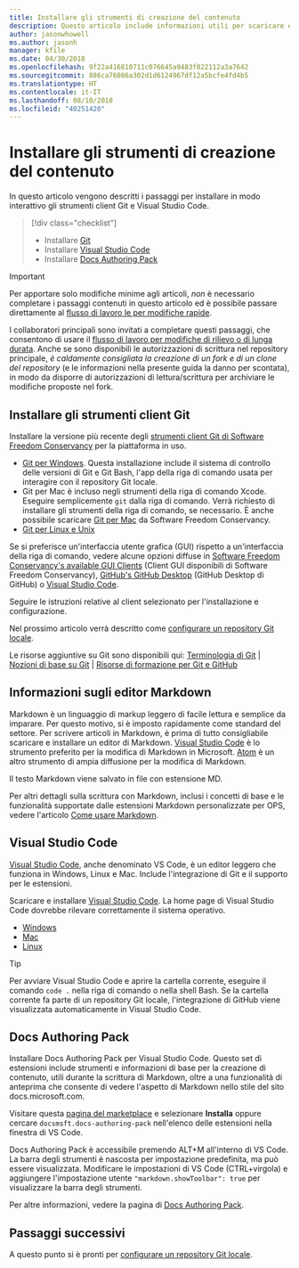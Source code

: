 ```yaml
---
title: Installare gli strumenti di creazione del contenuto
description: Questo articolo include informazioni utili per scaricare e installare gli strumenti client che saranno necessari per Git e la modifica dei file markdown.
author: jasonwhowell
ms.author: jasonh
manager: kfile
ms.date: 04/30/2018
ms.openlocfilehash: 9f22a416810711c076645a9483f022112a3a7642
ms.sourcegitcommit: 886ca76086a302d1d6124967df12a5bcfe4fd4b5
ms.translationtype: HT
ms.contentlocale: it-IT
ms.lasthandoff: 08/10/2018
ms.locfileid: "40251420"
---
```

# <a name="install-content-authoring-tools"></a>Installare gli strumenti di creazione del contenuto

In questo articolo vengono descritti i passaggi per installare in modo interattivo gli strumenti client Git e Visual Studio Code.
> [!div class="checklist"]
> * Installare [Git](https://git-scm.com/)
> * Installare [Visual Studio Code](https://code.visualstudio.com/)
> * Installare [Docs Authoring Pack](https://marketplace.visualstudio.com/items?itemName=docsmsft.docs-authoring-pack)

>[!IMPORTANT]
> Per apportare solo modifiche minime agli articoli, *non* è necessario completare i passaggi contenuti in questo articolo ed è possibile passare direttamente al [flusso di lavoro le per modifiche rapide](index.md#quick-edits-to-existing-documents).
>
> I collaboratori principali sono invitati a completare questi passaggi, che consentono di usare il [flusso di lavoro per modifiche di rilievo o di lunga durata](how-to-write-workflows-major.md). Anche se sono disponibili le autorizzazioni di scrittura nel repository principale, *è caldamente consigliata la creazione di un fork e di un clone del repository* (e le informazioni nella presente guida la danno per scontata), in modo da disporre di autorizzazioni di lettura/scrittura per archiviare le modifiche proposte nel fork.

## <a name="install-git-client-tools"></a>Installare gli strumenti client Git 

 Installare la versione più recente degli [strumenti client Git di Software Freedom Conservancy](https://git-scm.com/download/) per la piattaforma in uso. 

* [Git per Windows](https://git-scm.com/download/win). Questa installazione include il sistema di controllo delle versioni di Git e Git Bash, l'app della riga di comando usata per interagire con il repository Git locale.
* Git per Mac è incluso negli strumenti della riga di comando Xcode. Eseguire semplicemente `git` dalla riga di comando. Verrà richiesto di installare gli strumenti della riga di comando, se necessario. È anche possibile scaricare [Git per Mac](https://git-scm.com/download/mac) da Software Freedom Conservancy.
* [Git per Linux e Unix](https://git-scm.com/download/linux)

Se si preferisce un'interfaccia utente grafica (GUI) rispetto a un'interfaccia della riga di comando, vedere alcune opzioni diffuse in [Software Freedom Conservancy's available GUI Clients](https://git-scm.com/downloads/guis) (Client GUI disponibili di Software Freedom Conservancy), [GitHub's GitHub Desktop](https://desktop.github.com/) (GitHub Desktop di GitHub) o [Visual Studio Code](https://www.visualstudio.com/products/code-vs.aspx).

Seguire le istruzioni relative al client selezionato per l'installazione e configurazione.

Nel prossimo articolo verrà descritto come [configurare un repository Git locale](get-started-setup-local.md).

   Le risorse aggiuntive su Git sono disponibili qui: [Terminologia di Git](https://help.github.com/articles/github-glossary) | [Nozioni di base su Git](https://git-scm.com/book/en/v2/Getting-Started-Git-Basics) | [Risorse di formazione per Git e GitHub](https://help.github.com/articles/good-resources-for-learning-git-and-github/)

## <a name="understand-markdown-editors"></a>Informazioni sugli editor Markdown

Markdown è un linguaggio di markup leggero di facile lettura e semplice da imparare. Per questo motivo, si è imposto rapidamente come standard del settore. Per scrivere articoli in Markdown, è prima di tutto consigliabile scaricare e installare un editor di Markdown.  [Visual Studio Code](https://code.visualstudio.com/) è lo strumento preferito per la modifica di Markdown in Microsoft. [Atom](https://atom.io) è un altro strumento di ampia diffusione per la modifica di Markdown.

Il testo Markdown viene salvato in file con estensione MD.

Per altri dettagli sulla scrittura con Markdown, inclusi i concetti di base e le funzionalità supportate dalle estensioni Markdown personalizzate per OPS, vedere l'articolo [Come usare Markdown](how-to-write-use-markdown.md).

## <a name="visual-studio-code"></a>Visual Studio Code

[Visual Studio Code](https://code.visualstudio.com/), anche denominato VS Code, è un editor leggero che funziona in Windows, Linux e Mac. Include l'integrazione di Git e il supporto per le estensioni.

Scaricare e installare [Visual Studio Code](https://code.visualstudio.com/). La home page di Visual Studio Code dovrebbe rilevare correttamente il sistema operativo.

- [Windows](https://code.visualstudio.com/docs/setup/windows)
- [Mac](https://code.visualstudio.com/docs/setup/mac)
- [Linux](https://code.visualstudio.com/docs/setup/linux)

> [!TIP]
> Per avviare Visual Studio Code e aprire la cartella corrente, eseguire il comando `code .` nella riga di comando o nella shell Bash. Se la cartella corrente fa parte di un repository Git locale, l'integrazione di GitHub viene visualizzata automaticamente in Visual Studio Code.

## <a name="docs-authoring-pack"></a>Docs Authoring Pack
Installare Docs Authoring Pack per Visual Studio Code. Questo set di estensioni include strumenti e informazioni di base per la creazione di contenuto, utili durante la scrittura di Markdown, oltre a una funzionalità di anteprima che consente di vedere l'aspetto di Markdown nello stile del sito docs.microsoft.com.

   Visitare questa [pagina del marketplace](https://marketplace.visualstudio.com/items?itemName=docsmsft.docs-authoring-pack) e selezionare **Installa** oppure cercare `docsmsft.docs-authoring-pack` nell'elenco delle estensioni nella finestra di VS Code. 

   Docs Authoring Pack è accessibile premendo ALT+M all'interno di VS Code. La barra degli strumenti è nascosta per impostazione predefinita, ma può essere visualizzata. Modificare le impostazioni di VS Code (CTRL+virgola) e aggiungere l'impostazione utente `"markdown.showToolbar": true` per visualizzare la barra degli strumenti.

   Per altre informazioni, vedere la pagina di [Docs Authoring Pack](how-to-write-docs-auth-pack.md).


## <a name="next-steps"></a>Passaggi successivi

A questo punto si è pronti per [configurare un repository Git locale](get-started-setup-local.md).
